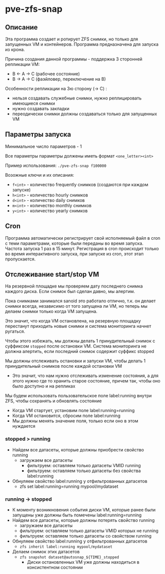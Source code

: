 # pve-zfs-snap
## Описание
Эта программа создает и ротирует ZFS снимки, но только для запущенных VM и контейнеров.
Программа предназначена для запуска из крона.

Причина создания данной программы - поддержка 3 сторонней репликации VM:
- B <- A -> C (рабочее состояние)
- B -> A -> C (фаэйловер, переключение на B)

Особенности репликации на 3ю сторону (-> C) :
- нельзя создавать служебные снимки, нужно реплицировать имеющиеся снимки
- нужно создавать закладки
- переодически снимки должны создаваться только для запущенных VM

## Параметры запуска
Минимальное число параметров - 1

Все параметры параметры должены иметь формат `<one_letter><int>`

Пример использования: `./pve-zfs-snap f100000`

Возожные ключи и их описания:
- `f<int>` - количество frequently снимков (создаются при каждом запуске)
- `h<int>` - количество hourly снимков
- `d<int>` - количество daily снимков
- `m<int>` - количество monthly снимков
- `y<int>` - количество yearly снимков

## Cron
Программа автоматически регистрирует свой исполняемый файл в cron с теми параметрами, которые были переданы во время запуска.
Частота запуска 1 раз в 15 минут. 
Регистрация в cron происходит только во время интерактивного запуска, при запуске из cron, этот этап пропускается.

## Отслеживание start/stop VM
На резервной площадке мы проверяем дату последнего снимка каждого диска. Если снимок был сделан давно, мы алертим.

Пока снимками занимался sanoid это работало отлично, т.к. он делает снимки всегда,
независимо от того запущена ли VM, но теперь мы делаем снимки только когда VM запущена.

Это значит, что когда VM остановлена, на резервную площадку перестанут приходить новые снимки и система мониторинга начнет ругаться.

Чтобы этого избежать, мы должны делать 1 принудительный снимок c суффиксом `stopped` после остановки VM. 
Система мониторинга не должна алертить, если последний снимок содержит суффикс stopped

Мы должны отслеживать остановки и запуски VM, чтобы делать 1 принудительный снимков после каждой остановки VM
- Это значит, что нам нужно отслеживать изменение состояния, а для этого нужно где то хранить старое состояние, причем так, чтобы оно было доступно и на репликах

Мы будем использовать пользовательское поле label:running внутри ZFS, чтобы сохранять и обновлять состояние
* Когда VM стартует, установим поле label:running=running
* Когда VM остановится, сбросим поле label:running
* Мы должны менять значение поля, только если оно в этом нуждается

### stopped > running
- Найдем все датасеты, которые должны приобрести свойство running
  - загружаем все датасеты
	- фильтруем: оставляем только датасеты VMID running
	- фильтруем: оставляем только датасеты без свойства label:running
- Обнуляем свойство label:running у отфильтрованных датасетов
	- zfs set label:running=running mypool/mydataset

### running -> stopped
- К моменту возникновения события диски VM, которые ранее были запущены уже должны быть помечены label:running=running
- Найдем все датасеты, которые должны потерять свойство running
	- загружаем все датасеты
	- фильтруем: оставляем только датасеты VMID которых не running
	- фильтруем: оставляем только датасеты со свойством running
- Обнуляем свойство label:running у отфильтрованных датасетов
	- `zfs inherit label:running mypool/mydataset`
- Делаем снимок этих датасетов
	- `zfs snapshot dataset@autosnap_${TIME}_stopped`
		- Диски остановленных VM уже должны находиться в консистентном состоянии

